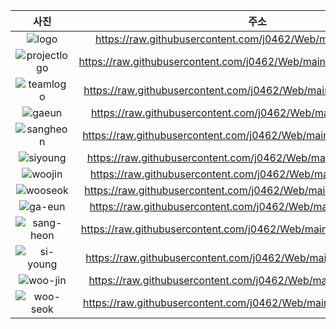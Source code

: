 |사진|주소|
|:--:|:--:|
|![logo](https://github.com/silicao3o/Six-Sense/assets/70842040/6062ce5c-1e32-4d53-a121-6fbf736b5a04)|https://raw.githubusercontent.com/j0462/Web/main/image/logo.png|
|![projectlogo](https://github.com/silicao3o/Six-Sense/assets/70842040/0026e629-8bfe-4a3e-b361-75bfcf287884)|https://raw.githubusercontent.com/j0462/Web/main/image/projectlogo.png|
|![teamlogo](https://github.com/silicao3o/Six-Sense/assets/70842040/af3da3c3-827d-419d-b62b-2041dd9894d9)|https://raw.githubusercontent.com/j0462/Web/main/image/teamlogo.png|
|![gaeun](https://github.com/silicao3o/Six-Sense/assets/70842040/27da9b2d-99ff-4045-8f1d-33cb71ff3237)|https://raw.githubusercontent.com/j0462/Web/main/image/gaeun.png|
|![sangheon](https://github.com/silicao3o/Six-Sense/assets/70842040/5bb7eda8-7f8a-484c-a073-d5b23a19f6ce)|https://raw.githubusercontent.com/j0462/Web/main/image/sangheon.png|
|![siyoung](https://github.com/silicao3o/Six-Sense/assets/70842040/46c439bc-0ebb-4350-9b97-1ec5186e1e59)|https://raw.githubusercontent.com/j0462/Web/main/image/siyoung.png|
|![woojin](https://github.com/silicao3o/Six-Sense/assets/70842040/076f3f82-cce4-48c2-8fce-51e3c011d60a)|https://raw.githubusercontent.com/j0462/Web/main/image/woojin.png|
|![wooseok](https://github.com/silicao3o/Six-Sense/assets/70842040/1d7a8eb9-8494-4efc-a132-7d28b889a99b)|https://raw.githubusercontent.com/j0462/Web/main/image/wooseok.png|
|![ga-eun](https://github.com/silicao3o/Six-Sense/assets/70842040/efa019da-646d-45fa-b0b5-7d808a81ad51)|https://raw.githubusercontent.com/j0462/Web/main/image/ga-eun.jpg|
|![sang-heon](https://github.com/silicao3o/Six-Sense/assets/70842040/c2ba658a-a89d-4c12-a486-ed899c91d75c)|https://raw.githubusercontent.com/j0462/Web/main/image/sang-heon.jpg|
|![si-young](https://github.com/silicao3o/Six-Sense/assets/70842040/d80e16ca-7bc6-4333-9db6-f775dcd7bf5c)|https://raw.githubusercontent.com/j0462/Web/main/image/si-young.jpg|
|![woo-jin](https://github.com/silicao3o/Six-Sense/assets/70842040/218c6195-b2bb-4fd3-8ee8-bea758aff986)|https://raw.githubusercontent.com/j0462/Web/main/image/woo-jin.jpg|
|![woo-seok](https://github.com/silicao3o/Six-Sense/assets/70842040/cfa592d1-bdd0-4ec0-bf68-81bd6ae0f2c6)|https://raw.githubusercontent.com/j0462/Web/main/image/woo-seok.jpg|
